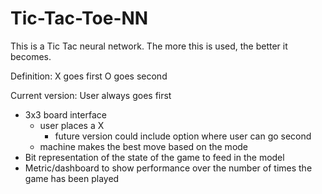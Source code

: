 # Tic-Tac-Toe-NN
This is a Tic Tac neural network. The more this is used, the better it becomes. 

Definition:
X goes first
O goes second

Current version:
User always goes first

* 3x3 board interface
    * user places a X
        * future version could include option where user can go second
    * machine makes the best move based on the mode
* Bit representation of the state of the game to feed in the model
* Metric/dashboard to show performance over the number of times the game has been played

